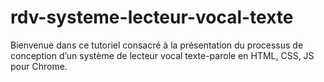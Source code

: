 # rdv-systeme-lecteur-vocal-texte
Bienvenue dans ce tutoriel consacré à la présentation du processus de conception d’un système de lecteur vocal texte-parole en HTML, CSS, JS pour Chrome.
